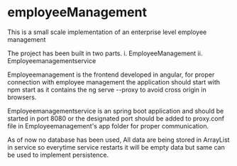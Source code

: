 # employeeManagement
This is a small scale implementation of an enterprise level employee management

The project has been built in two parts. 
i. EmployeeManagement
ii. Employeemanagementservice

Employeemanagement is the frontend developed in angular,
for proper connection with employee management the application should start with npm start as it contains the ng serve --proxy 
to avoid cross origin in browsers.

Employeemanagementservice is an spring boot application and should be started in port 8080 or the designated port should be added to 
proxy.conf file in Employeemanagement's app folder for proper communication.

As of now no database has been used, All data are being stored in ArrayList in service so everytime service restarts it will be empty data but same can be used to implement persistence.
